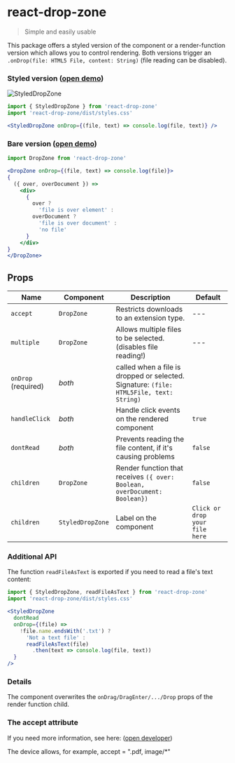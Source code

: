 # react-drop-zone

> Simple and easily usable

This package offers a styled version of the component or a render-function
version which allows you to control rendering. Both versions trigger an
`.onDrop(file: HTML5 File, content: String)` (file reading can be disabled).

### Styled version ([open demo](https://stackblitz.com/edit/react-styled-drop-zone-demo))

![StyledDropZone](https://raw.github.com/romgrk/react-drop-zone/master/static/styled-drop-zone.png)

```jsx
import { StyledDropZone } from 'react-drop-zone'
import 'react-drop-zone/dist/styles.css'

<StyledDropZone onDrop={(file, text) => console.log(file, text)} />
```

### Bare version ([open demo](https://stackblitz.com/edit/react-drop-zone-demo))

```jsx
import DropZone from 'react-drop-zone'

<DropZone onDrop={(file, text) => console.log(file)}>
{
  ({ over, overDocument }) =>
    <div>
      {
        over ?
          'file is over element' :
        overDocument ?
          'file is over document' :
          'no file'
      }
    </div>
}
</DropZone>
```

## Props

| Name                | Component        | Description                                                                             | Default                        |
| ---                 | ---              | ---                                                                                     | ---                            |
| `accept`            | `DropZone`       | Restricts downloads to an extension type.                                               | ---                            |
| `multiple`          | `DropZone`       | Allows multiple files to be selected. (disables file reading!)                          | ---                            |
| `onDrop` (required) | *both*           | called when a file is dropped or selected. Signature: `(file: HTML5File, text: String)` |                                |
| `handleClick`       | *both*           | Handle click events on the rendered component                                           | `true`                         |
| `dontRead`          | *both*           | Prevents reading the file content, if it's causing problems                             | `false`                        |
| `children`          | `DropZone`       | Render function that receives `({ over: Boolean, overDocument: Boolean})`               | `false`                        |
| `children`          | `StyledDropZone` | Label on the component                                                                  | `Click or drop your file here` |


### Additional API

The function `readFileAsText` is exported if you need to read a file's text content:

```jsx
import { StyledDropZone, readFileAsText } from 'react-drop-zone'
import 'react-drop-zone/dist/styles.css'

<StyledDropZone
  dontRead
  onDrop={(file) =>
    !file.name.endsWith('.txt') ?
      'Not a text file' :
      readFileAsText(file)
        .then(text => console.log(file, text))
  }
/>
```

### Details

The component overwrites the `onDrag/DragEnter/.../Drop` props of the render
function child.

### The accept attribute

If you need more information, see here: ([open developer](https://developer.mozilla.org/en-US/docs/Web/HTML/Element/input/file#Additional_attributes))

The device allows, for example, accept = ".pdf, image/*"

